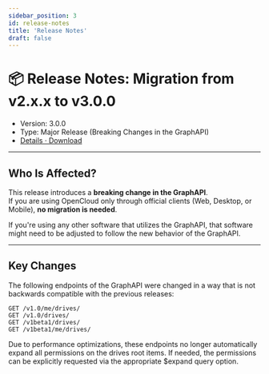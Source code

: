 ```yaml
---
sidebar_position: 3
id: release-notes
title: 'Release Notes'
draft: false
---
```


# 📦 Release Notes: Migration from v2.x.x to v3.0.0

- Version: 3.0.0
- Type: Major Release (Breaking Changes in the GraphAPI)
- [Details · Download](https://github.com/opencloud-eu/opencloud/releases/tag/v3.0.0)

---

## Who Is Affected?

This release introduces a **breaking change in the GraphAPI**.  
If you are using OpenCloud only through official clients (Web, Desktop, or Mobile), **no migration is needed**.

If you're using any other software that utilizes the GraphAPI, that software might need to be adjusted to follow the new behavior of the GraphAPI.

---

## Key Changes

The following endpoints of the GraphAPI were changed in a way that is not backwards compatible with the previous releases:

```http
GET /v1.0/me/drives/
GET /v1.0/drives/
GET /v1beta1/drives/
GET /v1beta1/me/drives/
```

Due to performance optimizations, these endpoints no longer automatically expand all permissions on the drives root items. If needed, the permissions can be explicitly requested via the appropriate $expand query option.
